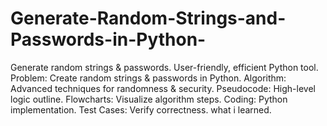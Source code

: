 # Generate-Random-Strings-and-Passwords-in-Python-
Generate random strings &amp; passwords. User-friendly, efficient Python tool.  Problem: Create random strings &amp; passwords in Python.  Algorithm: Advanced techniques for randomness &amp; security.  Pseudocode: High-level logic outline.  Flowcharts: Visualize algorithm steps. Coding: Python implementation.  Test Cases: Verify correctness. what i learned. 
